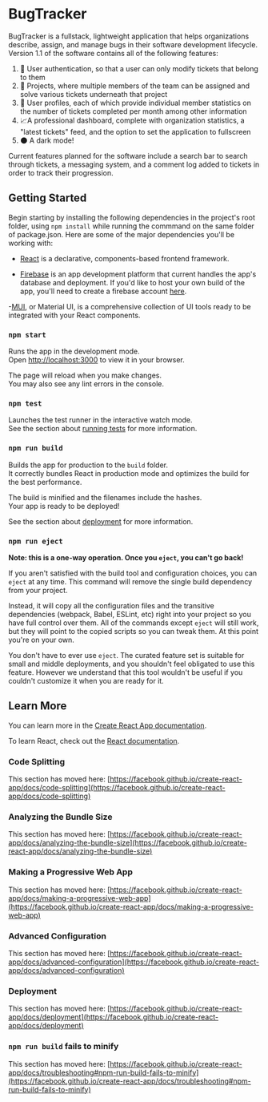 # BugTracker 

BugTracker is a fullstack, lightweight application that helps organizations describe, assign, and manage bugs in their software development lifecycle. Version 1.1 of the software contains all of the following features:

1.  :closed_lock_with_key: User authentication, so that a user can only modify tickets that belong to them
2. :office: Projects, where multiple members of the team can be assigned and solve various tickets underneath that project
3. :raising_hand: User profiles, each of which provide individual member statistics on the number of tickets completed per month among other information
4. :chart_with_upwards_trend:A professional dashboard, complete with organization statistics, a "latest tickets" feed, and the option to set the application to fullscreen
5. :new_moon: A dark mode!

Current features planned for the software include a search bar to search through tickets, a messaging system, and a comment log added to tickets in order to track their progression.

## Getting Started

Begin starting by installing the following dependencies in the project's root folder, using ```npm install``` while running the commmand on the same folder of package.json. Here are some of the major dependencies you'll be working with:

- [React](https://reactjs.org/) is a declarative, components-based frontend framework.

- [Firebase](https://firebase.google.com/) is an app development platform that current handles the app's database and deployment. If you'd like to host your own build of the app, you'll need to create a firebase account [here](https://console.firebase.google.com/u/0/?pli=1).

-[MUI](https://mui.com/), or Material UI, is a comprehensive collection of UI tools ready to be integrated with your React components.

### `npm start`

Runs the app in the development mode.\
Open [http://localhost:3000](http://localhost:3000) to view it in your browser.

The page will reload when you make changes.\
You may also see any lint errors in the console.

### `npm test`

Launches the test runner in the interactive watch mode.\
See the section about [running tests](https://facebook.github.io/create-react-app/docs/running-tests) for more information.

### `npm run build`

Builds the app for production to the `build` folder.\
It correctly bundles React in production mode and optimizes the build for the best performance.

The build is minified and the filenames include the hashes.\
Your app is ready to be deployed!

See the section about [deployment](https://facebook.github.io/create-react-app/docs/deployment) for more information.

### `npm run eject`

**Note: this is a one-way operation. Once you `eject`, you can't go back!**

If you aren't satisfied with the build tool and configuration choices, you can `eject` at any time. This command will remove the single build dependency from your project.

Instead, it will copy all the configuration files and the transitive dependencies (webpack, Babel, ESLint, etc) right into your project so you have full control over them. All of the commands except `eject` will still work, but they will point to the copied scripts so you can tweak them. At this point you're on your own.

You don't have to ever use `eject`. The curated feature set is suitable for small and middle deployments, and you shouldn't feel obligated to use this feature. However we understand that this tool wouldn't be useful if you couldn't customize it when you are ready for it.

## Learn More

You can learn more in the [Create React App documentation](https://facebook.github.io/create-react-app/docs/getting-started).

To learn React, check out the [React documentation](https://reactjs.org/).

### Code Splitting

This section has moved here: [https://facebook.github.io/create-react-app/docs/code-splitting](https://facebook.github.io/create-react-app/docs/code-splitting)

### Analyzing the Bundle Size

This section has moved here: [https://facebook.github.io/create-react-app/docs/analyzing-the-bundle-size](https://facebook.github.io/create-react-app/docs/analyzing-the-bundle-size)

### Making a Progressive Web App

This section has moved here: [https://facebook.github.io/create-react-app/docs/making-a-progressive-web-app](https://facebook.github.io/create-react-app/docs/making-a-progressive-web-app)

### Advanced Configuration

This section has moved here: [https://facebook.github.io/create-react-app/docs/advanced-configuration](https://facebook.github.io/create-react-app/docs/advanced-configuration)

### Deployment

This section has moved here: [https://facebook.github.io/create-react-app/docs/deployment](https://facebook.github.io/create-react-app/docs/deployment)

### `npm run build` fails to minify

This section has moved here: [https://facebook.github.io/create-react-app/docs/troubleshooting#npm-run-build-fails-to-minify](https://facebook.github.io/create-react-app/docs/troubleshooting#npm-run-build-fails-to-minify)
